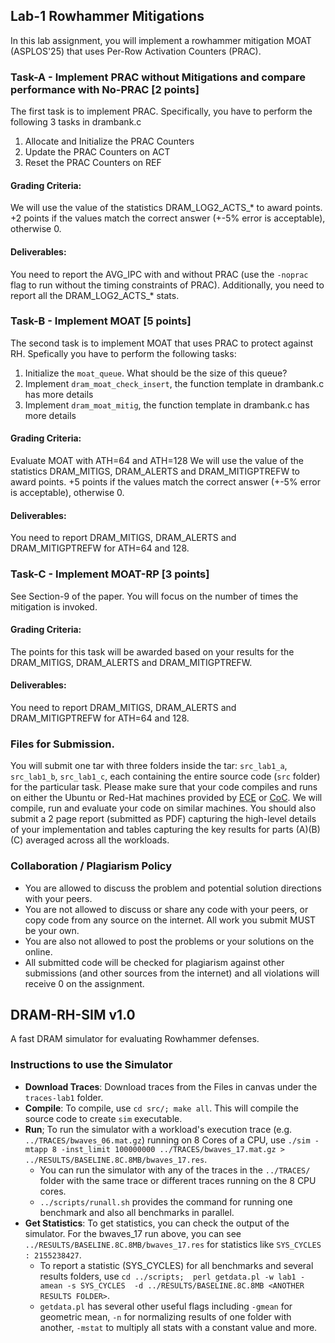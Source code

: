 ## Lab-1 Rowhammer Mitigations
     
In this lab assignment, you will implement a rowhammer mitigation MOAT (ASPLOS'25) that uses Per-Row Activation Counters (PRAC).

### Task-A - Implement PRAC without Mitigations and compare performance with No-PRAC  [2 points]
The first task is to implement PRAC. Specifically, you have to perform the following 3 tasks in drambank.c
1. Allocate and Initialize the PRAC Counters
2. Update the PRAC Counters on ACT
3. Reset the PRAC Counters on REF

#### **Grading Criteria:**  
We will use the value of the statistics DRAM_LOG2_ACTS_* to award points. +2 points if the values match the correct answer (+-5% error is acceptable), otherwise 0.

#### **Deliverables:**
You need to report the AVG_IPC with and without PRAC (use the `-noprac` flag to run without the timing constraints of PRAC). Additionally, you need to report all the DRAM_LOG2_ACTS_* stats. 

### Task-B - Implement MOAT [5 points]
The second task is to implement MOAT that uses PRAC to protect against RH. Spefically you have to perform the following tasks:
1. Initialize the `moat_queue`. What should be the size of this queue?
2. Implement `dram_moat_check_insert`, the function template in drambank.c has more details
3. Implement `dram_moat_mitig`, the function template in drambank.c has more details

#### **Grading Criteria:**
Evaluate MOAT with ATH=64 and ATH=128
We will use the value of the statistics DRAM_MITIGS, DRAM_ALERTS and DRAM_MITIGPTREFW to award points. +5 points if the values match the correct answer (+-5% error is acceptable), otherwise 0.

#### **Deliverables:**
You need to report DRAM_MITIGS, DRAM_ALERTS and DRAM_MITIGPTREFW for ATH=64 and 128.

### Task-C - Implement MOAT-RP [3 points]
See Section-9 of the paper. You will focus on the number of times the mitigation is invoked.  

#### **Grading Criteria:**  
The points for this task will be awarded based on your results for the DRAM_MITIGS, DRAM_ALERTS and DRAM_MITIGPTREFW. 

#### **Deliverables:**
You need to report DRAM_MITIGS, DRAM_ALERTS and DRAM_MITIGPTREFW for ATH=64 and 128.

### Files for Submission.
You will submit one tar with three folders inside the tar: `src_lab1_a`, `src_lab1_b`, `src_lab1_c`, each containing the entire source code (`src` folder) for the particular task. Please make sure that your code compiles and runs on either the Ubuntu or Red-Hat machines provided by [ECE](https://help.ece.gatech.edu/labs/names)  or [CoC](https://support.cc.gatech.edu/facilities/general-access-servers). We will compile, run and evaluate your code on similar machines.  You should also submit a 2 page report (submitted as PDF) capturing the high-level details of your implementation and tables capturing the key results for parts (A)(B)(C) averaged across all the workloads. 
  
### Collaboration / Plagiarism Policy
- You are allowed to discuss the problem and potential solution directions with your peers.
- You are not allowed to discuss or share any code with your peers, or copy code from any source on the internet. All work you submit MUST be your own.
- You are also not allowed to post the problems or your solutions on the online.
- All submitted code will be checked for plagiarism against other submissions (and other sources from the internet) and all violations will receive 0 on the assignment.


## DRAM-RH-SIM v1.0
A fast DRAM simulator for evaluating Rowhammer defenses.

### Instructions to use the Simulator
- **Download Traces**: Download traces from the Files in canvas under the `traces-lab1` folder.
- **Compile**: To compile, use `cd src/; make all`. This will compile the source code to create `sim` executable.
- **Run**; To run the simulator with a workload's execution trace (e.g. `../TRACES/bwaves_06.mat.gz`) running on 8 Cores of a CPU, use ``./sim -mtapp 8 -inst_limit 100000000 ../TRACES/bwaves_17.mat.gz > ../RESULTS/BASELINE.8C.8MB/bwaves_17.res``. 
  - You can run the simulator with any of the traces in the `../TRACES/` folder with the same trace or different traces running on the 8 CPU cores. 
  - `../scripts/runall.sh` provides the command for running one benchmark and also all benchmarks in parallel.
- **Get Statistics**: To get statistics, you can check the output of the simulator. For the bwaves_17 run above, you can see `../RESULTS/BASELINE.8C.8MB/bwaves_17.res` for statistics like `SYS_CYCLES : 2155238427`. 
  - To report a statistic (SYS_CYCLES) for all benchmarks and several results folders, use `cd ../scripts;  perl getdata.pl -w lab1 -amean -s SYS_CYCLES  -d ../RESULTS/BASELINE.8C.8MB <ANOTHER RESULTS FOLDER>`. 
  - `getdata.pl` has several other useful flags including `-gmean` for geometric mean, `-n` for normalizing results of one folder with another, `-mstat` to multiply all stats with a constant value and more.

